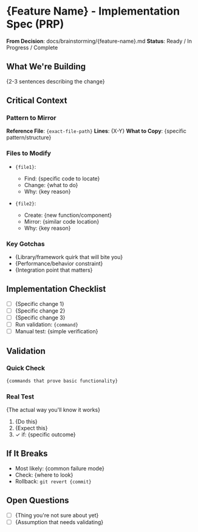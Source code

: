 # {Feature Name} - Implementation Spec (PRP)

**From Decision**: docs/brainstorming/{feature-name}.md
**Status**: Ready / In Progress / Complete

## What We're Building
{2-3 sentences describing the change}

## Critical Context

### Pattern to Mirror
**Reference File**: `{exact-file-path}`
**Lines**: {X-Y}
**What to Copy**: {specific pattern/structure}

### Files to Modify
- `{file1}`:
  - Find: {specific code to locate}
  - Change: {what to do}
  - Why: {key reason}

- `{file2}`:
  - Create: {new function/component}
  - Mirror: {similar code location}
  - Why: {key reason}

### Key Gotchas
- {Library/framework quirk that will bite you}
- {Performance/behavior constraint}
- {Integration point that matters}

## Implementation Checklist
- [ ] {Specific change 1}
- [ ] {Specific change 2}
- [ ] {Specific change 3}
- [ ] Run validation: `{command}`
- [ ] Manual test: {simple verification}

## Validation

### Quick Check
```bash
{commands that prove basic functionality}
```

### Real Test
{The actual way you'll know it works}
1. {Do this}
2. {Expect this}
3. ✓ if: {specific outcome}

## If It Breaks
- Most likely: {common failure mode}
- Check: {where to look}
- Rollback: `git revert {commit}`

## Open Questions
- [ ] {Thing you're not sure about yet}
- [ ] {Assumption that needs validating}
```